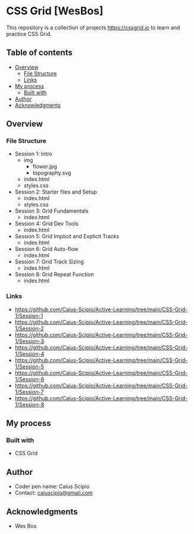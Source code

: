 # CSS Grid [WesBos]
This repository is a collection of projects https://cssgrid.io to learn and practice CSS Grid.

## Table of contents

- [Overview](#overview)
  - [File Structure](#file-structure)
  - [Links](#links)
- [My process](#my-process)
  - [Built with](#built-with)
- [Author](#author)
- [Acknowledgments](#acknowledgments)

## Overview

### File Structure

  - Session 1: Intro
    - img
      - flower.jpg
      - topography.svg
    - index.html
    - styles.css
  - Session 2: Starter files and Setup
    - index.html
    - styles.css
  - Session 3: Grid Fundamentals
    - index.html
  - Session 4: Grid Dev Tools
    - index.html
  - Session 5: Grid Implicit and Explicit Tracks
    - index.html
  - Session 6: Grid Auto-flow
    - index.html
  - Session 7: Grid Track Sizing
    - index.html
  - Session 8: Grid Repeat Function
    - index.html

### Links
  - https://github.com/Caius-Scipio/Active-Learning/tree/main/CSS-Grid-1/Session-1
  - https://github.com/Caius-Scipio/Active-Learning/tree/main/CSS-Grid-1/Session-2
  - https://github.com/Caius-Scipio/Active-Learning/tree/main/CSS-Grid-1/Session-3
  - https://github.com/Caius-Scipio/Active-Learning/tree/main/CSS-Grid-1/Session-4
  - https://github.com/Caius-Scipio/Active-Learning/tree/main/CSS-Grid-1/Session-5
  - https://github.com/Caius-Scipio/Active-Learning/tree/main/CSS-Grid-1/Session-6
  - https://github.com/Caius-Scipio/Active-Learning/tree/main/CSS-Grid-1/Session-7
  - https://github.com/Caius-Scipio/Active-Learning/tree/main/CSS-Grid-1/Session-8

## My process

### Built with

- CSS Grid

## Author

- Coder pen name: Caius Scipio
- Contact: caiuscipio@gmail.com

## Acknowledgments

- Wes Bos